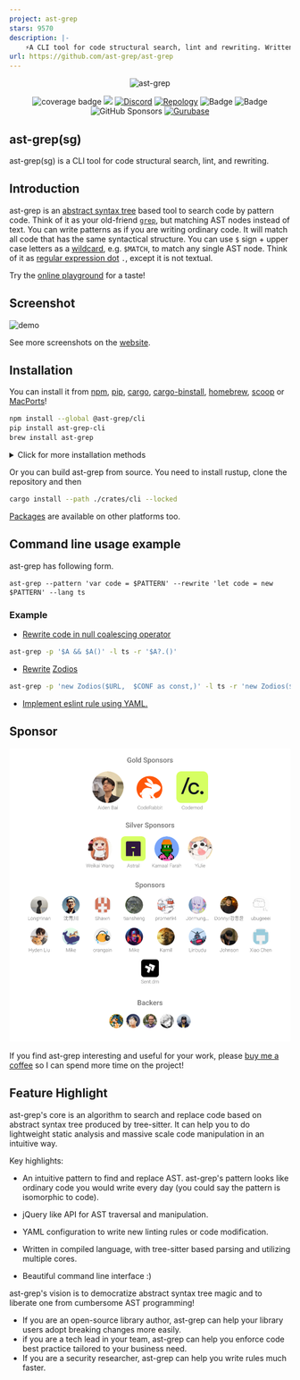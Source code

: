```yaml
---
project: ast-grep
stars: 9570
description: |-
    ⚡A CLI tool for code structural search, lint and rewriting. Written in Rust
url: https://github.com/ast-grep/ast-grep
---
```


<p align=center>
  <img src="https://ast-grep.github.io/logo.svg" alt="ast-grep"/>
</p>

<p align="center">
   <img src="https://github.com/ast-grep/ast-grep/actions/workflows/coverage.yaml/badge.svg" alt="coverage badge"/>
   <a href="https://app.codecov.io/gh/ast-grep/ast-grep"><img src="https://codecov.io/gh/ast-grep/ast-grep/branch/main/graph/badge.svg?token=37VX8H2EWV"/></a>
   <a href="https://discord.gg/4YZjf6htSQ" target="_blank"><img alt="Discord" src="https://img.shields.io/discord/1107749847722889217?label=Discord"></a>
   <a href="https://repology.org/project/ast-grep/versions" target="_blank"><img alt="Repology" src="https://repology.org/badge/tiny-repos/ast-grep.svg"></a>
   <img src="https://img.shields.io/github/stars/ast-grep/ast-grep?style=social" alt="Badge"/>
   <img src="https://img.shields.io/github/forks/ast-grep/ast-grep?style=social" alt="Badge"/>
   <img alt="GitHub Sponsors" src="https://img.shields.io/github/sponsors/HerringtonDarkholme?style=social">
   <a href="https://gurubase.io/g/ast-grep"><img alt="Gurubase" src="https://img.shields.io/badge/Gurubase-Ask%20ast--grep%20Guru-006BFF"></a>
</p>


## ast-grep(sg)

ast-grep(sg) is a CLI tool for code structural search, lint, and rewriting.

## Introduction
ast-grep is an [abstract syntax tree](https://dev.to/balapriya/abstract-syntax-tree-ast-explained-in-plain-english-1h38) based tool to search code by pattern code. Think of it as your old-friend [`grep`](https://en.wikipedia.org/wiki/Grep#:~:text=grep%20is%20a%20command%2Dline,which%20has%20the%20same%20effect.), but matching AST nodes instead of text.
You can write patterns as if you are writing ordinary code. It will match all code that has the same syntactical structure.
You can use `$` sign + upper case letters as a [wildcard](https://en.wikipedia.org/wiki/Wildcard_character), e.g. `$MATCH`, to match any single AST node. Think of it as [regular expression dot](https://regexone.com/lesson/wildcards_dot) `.`, except it is not textual.

Try the [online playground](https://ast-grep.github.io/playground.html) for a taste!

## Screenshot
![demo](https://ast-grep.github.io/image/search-replace.png)

See more screenshots on the [website](https://ast-grep.github.io/).

## Installation
You can install it from [npm](https://docs.npmjs.com/downloading-and-installing-node-js-and-npm), [pip](https://pypi.org/), [cargo](https://doc.rust-lang.org/cargo/getting-started/installation.html),  [cargo-binstall](https://github.com/cargo-bins/cargo-binstall), [homebrew](https://brew.sh/), [scoop](https://scoop.sh/) or [MacPorts](https://www.macports.org)!

```bash
npm install --global @ast-grep/cli
pip install ast-grep-cli
brew install ast-grep
```


<details>
<summary>Click for more installation methods</summary>

```bash
cargo install ast-grep --locked
cargo binstall ast-grep

# install via scoop, thank @brian6932
scoop install main/ast-grep

# install via MacPorts
sudo port install ast-grep

# try ast-grep in nix-shell
nix-shell -p ast-grep
```
</details>

Or you can build ast-grep from source. You need to install rustup, clone the repository and then
```bash
cargo install --path ./crates/cli --locked
```
[Packages](https://repology.org/project/ast-grep/versions) are available on other platforms too.


## Command line usage example

ast-grep has following form.
```
ast-grep --pattern 'var code = $PATTERN' --rewrite 'let code = new $PATTERN' --lang ts
```

### Example

* [Rewrite code in null coalescing operator](https://twitter.com/Hchan_mgn/status/1547061516993699841?s=20&t=ldDoj4U2nq-FRKQkU5GWXA)

```bash
ast-grep -p '$A && $A()' -l ts -r '$A?.()'
```

* [Rewrite](https://twitter.com/Hchan_mgn/status/1561802312846278657) [Zodios](https://github.com/ecyrbe/zodios#migrate-to-v8)
```bash
ast-grep -p 'new Zodios($URL,  $CONF as const,)' -l ts -r 'new Zodios($URL, $CONF)' -i
```

* [Implement eslint rule using YAML.](https://twitter.com/Hchan_mgn/status/1560108625460355073)


## Sponsor
![Sponsors](https://raw.githubusercontent.com/HerringtonDarkholme/sponsors/main/sponsorkit/sponsors.svg)

If you find ast-grep interesting and useful for your work, please [buy me a coffee](https://github.com/sponsors/HerringtonDarkholme)
so I can spend more time on the project!

## Feature Highlight

ast-grep's core is an algorithm to search and replace code based on abstract syntax tree produced by tree-sitter.
It can help you to do lightweight static analysis and massive scale code manipulation in an intuitive way.

Key highlights:

* An intuitive pattern to find and replace AST.
ast-grep's pattern looks like ordinary code you would write every day (you could say the pattern is isomorphic to code).

* jQuery like API for AST traversal and manipulation.

* YAML configuration to write new linting rules or code modification.

* Written in compiled language, with tree-sitter based parsing and utilizing multiple cores.

* Beautiful command line interface :)

ast-grep's vision is to democratize abstract syntax tree magic and to liberate one from cumbersome AST programming!

* If you are an open-source library author, ast-grep can help your library users adopt breaking changes more easily.
* if you are a tech lead in your team, ast-grep can help you enforce code best practice tailored to your business need.
* If you are a security researcher, ast-grep can help you write rules much faster.
